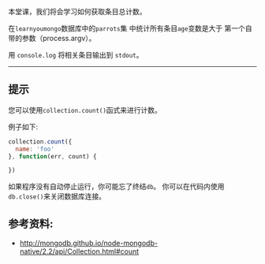 本堂课，我们将会学习如何获取条目总计数。

在`learnyoumongo`数据库中的`parrots`集 中统计所有条目`age`变数是大于 第一个自带的参数（process.argv）。

用 `console.log` 将相关条目输出到 `stdout`。

-----------------------------------------------------------
## 提示

您可以使用`collection.count()`函式来进行计数。

例子如下:

```js
collection.count({
  name: 'foo'
}, function(err, count) {

})
```

如果程序没有自动停止运行，你可能忘了终结`db`。
你可以在代码内使用`db.close()`来关闭数据库连接。

## 参考资料:
* http://mongodb.github.io/node-mongodb-native/2.2/api/Collection.html#count